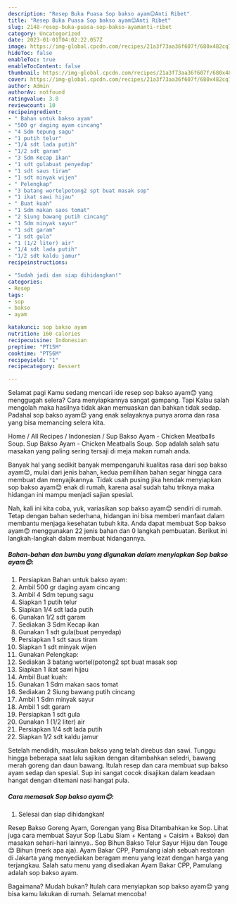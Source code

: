 ```yaml
---
description: "Resep Buka Puasa Sop bakso ayam😊Anti Ribet"
title: "Resep Buka Puasa Sop bakso ayam😊Anti Ribet"
slug: 2148-resep-buka-puasa-sop-bakso-ayamanti-ribet
category: Uncategorized
date: 2023-01-01T04:02:22.057Z
image: https://img-global.cpcdn.com/recipes/21a3f73aa36f607f/680x482cq70/sop-bakso-ayam-foto-resep-utama.jpg
hideToc: false
enableToc: true
enableTocContent: false
thumbnail: https://img-global.cpcdn.com/recipes/21a3f73aa36f607f/680x482cq70/sop-bakso-ayam-foto-resep-utama.jpg
cover: https://img-global.cpcdn.com/recipes/21a3f73aa36f607f/680x482cq70/sop-bakso-ayam-foto-resep-utama.jpg
author: Admin
authorAv: notfound
ratingvalue: 3.8
reviewcount: 10
recipeingredient:
- " Bahan untuk bakso ayam"
- "500 gr daging ayam cincang"
- "4 Sdm tepung sagu"
- "1 putih telur"
- "1/4 sdt lada putih"
- "1/2 sdt garam"
- "3 Sdm Kecap ikan"
- "1 sdt gulabuat penyedap"
- "1 sdt saus tiram"
- "1 sdt minyak wijen"
- " Pelengkap"
- "3 batang wortelpotong2 spt buat masak sop"
- "1 ikat sawi hijau"
- " Buat kuah"
- "1 Sdm makan saos tomat"
- "2 Siung bawang putih cincang"
- "1 Sdm minyak sayur"
- "1 sdt garam"
- "1 sdt gula"
- "1 (1/2 liter) air"
- "1/4 sdt lada putih"
- "1/2 sdt kaldu jamur"
recipeinstructions:

- "Sudah jadi dan siap dihidangkan!"
categories:
- Resep
tags:
- sop
- bakso
- ayam

katakunci: sop bakso ayam 
nutrition: 160 calories
recipecuisine: Indonesian
preptime: "PT15M"
cooktime: "PT56M"
recipeyield: "1"
recipecategory: Dessert

---
```



Selamat pagi Kamu sedang mencari ide resep sop bakso ayam😊 yang menggugah selera? Cara menyiapkannya sangat gampang. Tapi Kalau salah mengolah maka hasilnya tidak akan memuaskan dan bahkan tidak sedap. Padahal sop bakso ayam😊 yang enak selayaknya punya aroma dan rasa yang bisa memancing selera kita.


Home / All Recipes / Indonesian / Sup Bakso Ayam - Chicken Meatballs Soup. Sup Bakso Ayam - Chicken Meatballs Soup. Sop adalah salah satu masakan yang paling sering tersaji di meja makan rumah anda.

Banyak hal yang sedikit banyak mempengaruhi kualitas rasa dari sop bakso ayam😊, mulai dari jenis bahan, kedua pemilihan bahan segar hingga cara membuat dan menyajikannya. Tidak usah pusing jika hendak menyiapkan sop bakso ayam😊 enak di rumah, karena asal sudah tahu triknya maka hidangan ini mampu menjadi sajian spesial.


Nah, kali ini kita coba, yuk, variasikan sop bakso ayam😊 sendiri di rumah. Tetap dengan bahan sederhana, hidangan ini bisa memberi manfaat dalam membantu menjaga kesehatan tubuh kita. Anda dapat membuat Sop bakso ayam😊 menggunakan 22 jenis bahan dan 0 langkah pembuatan. Berikut ini langkah-langkah dalam membuat hidangannya.

<!--inarticleads1-->

##### Bahan-bahan dan bumbu yang digunakan dalam menyiapkan Sop bakso ayam😊:

1. Persiapkan  Bahan untuk bakso ayam:
1. Ambil 500 gr daging ayam cincang
1. Ambil 4 Sdm tepung sagu
1. Siapkan 1 putih telur
1. Siapkan 1/4 sdt lada putih
1. Gunakan 1/2 sdt garam
1. Sediakan 3 Sdm Kecap ikan
1. Gunakan 1 sdt gula(buat penyedap)
1. Persiapkan 1 sdt saus tiram
1. Siapkan 1 sdt minyak wijen
1. Gunakan  Pelengkap:
1. Sediakan 3 batang wortel(potong2 spt buat masak sop
1. Siapkan 1 ikat sawi hijau
1. Ambil  Buat kuah:
1. Gunakan 1 Sdm makan saos tomat
1. Sediakan 2 Siung bawang putih cincang
1. Ambil 1 Sdm minyak sayur
1. Ambil 1 sdt garam
1. Persiapkan 1 sdt gula
1. Gunakan 1 (1/2 liter) air
1. Persiapkan 1/4 sdt lada putih
1. Siapkan 1/2 sdt kaldu jamur


Setelah mendidih, masukan bakso yang telah direbus dan sawi. Tunggu hingga beberapa saat lalu sajikan dengan ditambahkan seledri, bawang merah goreng dan daun bawang. Itulah resep dan cara membuat sup bakso ayam sedap dan spesial. Sup ini sangat cocok disajikan dalam keadaan hangat dengan ditemani nasi hangat pula. 

<!--inarticleads2-->

##### Cara memasak Sop bakso ayam😊:


1. Selesai dan siap dihidangkan!

Resep Bakso Goreng Ayam, Gorengan yang Bisa Ditambahkan ke Sop. Lihat juga cara membuat Sayur Sop (Labu Siam + Kentang + Caisim + Bakso) dan masakan sehari-hari lainnya.. Sop Bihun Bakso Telur Sayur Hijau dan Touge😊 Bihun (merk apa aja). Ayam Bakar CPP, Pamulang ialah sebuah restoran di Jakarta yang menyediakan beragam menu yang lezat dengan harga yang terjangkau. Salah satu menu yang disediakan Ayam Bakar CPP, Pamulang adalah sop bakso ayam. 

Bagaimana? Mudah bukan? Itulah cara menyiapkan sop bakso ayam😊 yang bisa kamu lakukan di rumah. Selamat mencoba!
